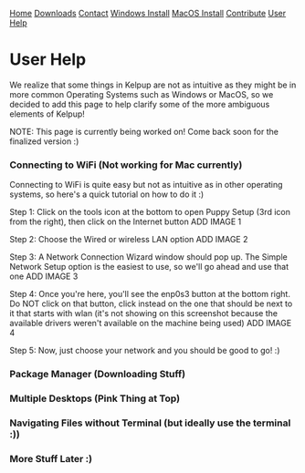 <a href="../Home/index.html" class="btn">Home</a> <a href="../Instructions/Releases.html" class="btn">Downloads</a> <a href="../Contact/contact.html" class="btn">Contact</a> <a href="../Instructions/WindowsDownload.html" class="btn">Windows Install</a> <a href="../Instructions/MacDownload.html" class="btn">MacOS Install</a> <a href="../Contribute/contribute.html" class="btn">Contribute</a> <a href="../User/user.html" class="btn">User Help</a> 

# User Help
We realize that some things in Kelpup are not as intuitive as they might be in more common Operating Systems such as Windows or MacOS, so we decided to add this page to help clarify some of the more ambiguous elements of Kelpup!

NOTE: This page is currently being worked on! Come back soon for the finalized version :)

### Connecting to WiFi (Not working for Mac currently)
Connecting to WiFi is quite easy but not as intuitive as in other operating systems, so here's a quick tutorial on how to do it :)

Step 1: Click on the tools icon at the bottom to open Puppy Setup (3rd icon from the right), then click on the Internet button
ADD IMAGE 1

Step 2: Choose the Wired or wireless LAN option
ADD IMAGE 2

Step 3: A Network Connection Wizard window should pop up. The Simple Network Setup option is the easiest to use, so we'll go ahead and use that one
ADD IMAGE 3

Step 4: Once you're here, you'll see the enp0s3 button at the bottom right. Do NOT click on that button, click instead on the one that should be next to it that starts with wlan (it's not showing on this screenshot because the available drivers weren't available on the machine being used)
ADD IMAGE 4

Step 5: Now, just choose your network and you should be good to go! :)

### Package Manager (Downloading Stuff)
### Multiple Desktops (Pink Thing at Top)
### Navigating Files without Terminal (but ideally use the terminal :))
### More Stuff Later :)
